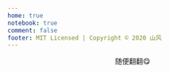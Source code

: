 ```yaml
---
home: true
notebook: true
comment: false
footer: MIT Licensed | Copyright © 2020 山风
---
```


<div style="text-align: center;
  margin-bottom: 2em"
  >
  随便翻翻😋
</div>
<br>
